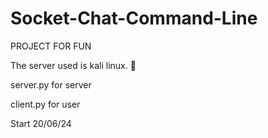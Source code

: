 # Socket-Chat-Command-Line
PROJECT FOR FUN

The server used is kali linux. 🤔

server.py for server

client.py for user

Start 20/06/24
